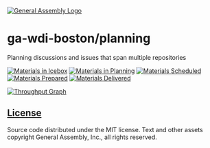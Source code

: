 [![General Assembly Logo](https://camo.githubusercontent.com/1a91b05b8f4d44b5bbfb83abac2b0996d8e26c92/687474703a2f2f692e696d6775722e636f6d2f6b6538555354712e706e67)](https://generalassemb.ly/education/web-development-immersive)

# ga-wdi-boston/planning

Planning discussions and issues that span multiple repositories

[![Materials in Icebox](https://badge.waffle.io/ga-wdi-boston/planning.svg?label=icebox&title=Icebox)](http://waffle.io/ga-wdi-boston/planning)
[![Materials in Planning](https://badge.waffle.io/ga-wdi-boston/planning.svg?label=planning&title=Planning)](http://waffle.io/ga-wdi-boston/planning)
[![Materials Scheduled](https://badge.waffle.io/ga-wdi-boston/planning.svg?label=scheduled&title=Scheduled)](http://waffle.io/ga-wdi-boston/planning)
[![Materials Prepared](https://badge.waffle.io/ga-wdi-boston/planning.svg?label=prepared&title=Prepared)](http://waffle.io/ga-wdi-boston/planning)
[![Materials Delivered](https://badge.waffle.io/ga-wdi-boston/planning.svg?label=delivered&title=Delivered)](http://waffle.io/ga-wdi-boston/planning)

[![Throughput Graph](https://graphs.waffle.io/ga-wdi-boston/planning/throughput.svg)](https://waffle.io/ga-wdi-boston/planning/metrics)

## [License](LICENSE)

Source code distributed under the MIT license. Text and other assets copyright
General Assembly, Inc., all rights reserved.
